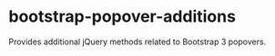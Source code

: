 bootstrap-popover-additions
===========================

Provides additional jQuery methods related to Bootstrap 3 popovers.
